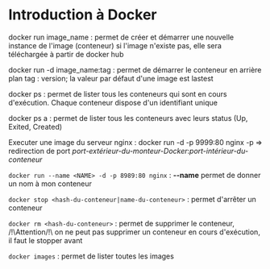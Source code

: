 # Introduction à Docker

docker run image_name : permet de créer et démarrer une nouvelle instance de l'image (conteneur)
                        si l'image n'existe pas, elle sera téléchargée à partir de docker hub
                        
docker run -d image_name:tag : permet de démarrer le conteneur en arrière plan
                              tag : version; la valeur par défaut d'une image est lastest

docker ps : permet de lister tous les conteneurs qui sont en cours d'exécution. Chaque conteneur dispose d'un identifiant unique

docker ps a : permet de lister tous les conteneurs avec leurs status (Up, Exited, Created)

Executer une image du serveur nginx : docker run -d -p 9999:80 nginx
                                      -p => redirection de port *port-extérieur-du-monteur-Docker*:*port-intérieur-du-conteneur*

``docker run --name <NAME> -d -p 8989:80 nginx`` : **--name** permet de donner un nom à mon conteneur

``docker stop <hash-du-conteneur|name-du-conteneur>`` : permet d'arrêter un conteneur

``docker rm <hash-du-conteneur>`` : permet de supprimer le conteneur, /!\Attention/!\ on ne peut pas supprimer un conteneur en cours d'exécution, il faut le stopper avant

``docker images`` : permet de lister toutes les images
